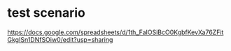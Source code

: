 
# test scenario
https://docs.google.com/spreadsheets/d/1th_FaIOSiBcO0KgbfKevXa76ZFitGkgISn1DNfSOiw0/edit?usp=sharing
